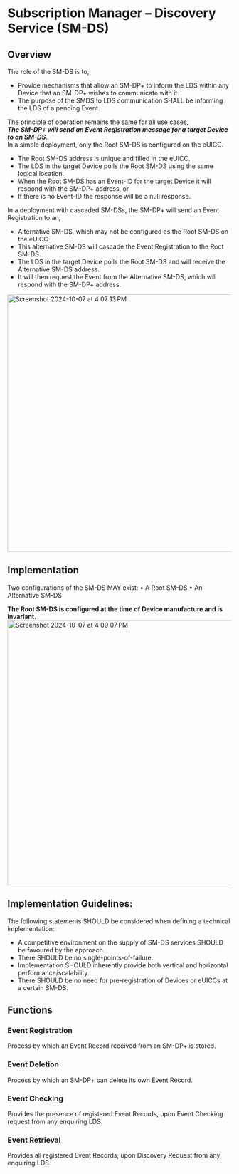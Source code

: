 # Subscription Manager – Discovery Service (SM-DS)

## Overview
The role of the SM-DS is to,  
- Provide mechanisms that allow an SM-DP+ to inform the LDS within any Device that an SM-DP+ wishes to communicate with it.
- The purpose of the SMDS to LDS communication SHALL be informing the LDS of a pending Event.

The principle of operation remains the same for all use cases,  
_**The SM-DP+ will send an Event Registration message for a target Device to an SM-DS.**_  
In a simple deployment, only the Root SM-DS is configured on the eUICC.
- The Root SM-DS address is unique and filled in the eUICC.
- The LDS in the target Device polls the Root SM-DS using the same logical location.
- When the Root SM-DS has an Event-ID for the target Device it will respond with the SM-DP+ address, or
- If there is no Event-ID the response will be a null response.

In a deployment with cascaded SM-DSs, the SM-DP+ will send an Event Registration to an,
- Alternative SM-DS, which may not be configured as the Root SM-DS on the eUICC.
- This alternative SM-DS will cascade the Event Registration to the Root SM-DS.
- The LDS in the target Device polls the Root SM-DS and will receive the Alternative SM-DS address.
- It will then request the Event from the Alternative SM-DS, which will respond with the SM-DP+ address.

<img width="578" alt="Screenshot 2024-10-07 at 4 07 13 PM" src="https://github.com/user-attachments/assets/2d5562ad-8ddc-4ca2-8437-36a067339389">

## Implementation
Two configurations of the SM-DS MAY exist:
• A Root SM-DS
• An Alternative SM-DS

**The Root SM-DS is configured at the time of Device manufacture and is invariant.**
<img width="595" alt="Screenshot 2024-10-07 at 4 09 07 PM" src="https://github.com/user-attachments/assets/ab654526-2c00-4ab4-bc1e-6ca7f2f1de37">

## Implementation Guidelines:
The following statements SHOULD be considered when defining a technical implementation:
- A competitive environment on the supply of SM-DS services SHOULD be favoured by the approach.
- There SHOULD be no single-points-of-failure.
- Implementation SHOULD inherently provide both vertical and horizontal performance/scalability.
- There SHOULD be no need for pre-registration of Devices or eUICCs at a certain SM-DS.

## Functions

### Event Registration 
Process by which an Event Record received from an SM-DP+ is stored.

### Event Deletion
Process by which an SM-DP+ can delete its own Event Record.

### Event Checking
Provides the presence of registered Event Records, upon Event Checking request from any enquiring LDS.

### Event Retrieval
Provides all registered Event Records, upon Discovery Request from any enquiring LDS.
